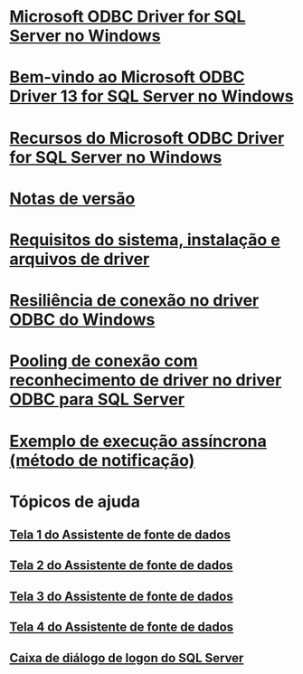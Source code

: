 # [Microsoft ODBC Driver for SQL Server no Windows](microsoft-odbc-driver-for-sql-server-on-windows.md)
# [Bem-vindo ao Microsoft ODBC Driver 13 for SQL Server no Windows](welcome-to-the-microsoft-odbc-driver-13-for-sql-server-on-windows.md)
# [Recursos do Microsoft ODBC Driver for SQL Server no Windows](features-of-the-microsoft-odbc-driver-for-sql-server-on-windows.md)

# [Notas de versão](release-notes.md)
# [Requisitos do sistema, instalação e arquivos de driver](system-requirements-installation-and-driver-files.md)

# [Resiliência de conexão no driver ODBC do Windows](connection-resiliency-in-the-windows-odbc-driver.md)
# [Pooling de conexão com reconhecimento de driver no driver ODBC para SQL Server](driver-aware-connection-pooling-in-the-odbc-driver-for-sql-server.md)

# [Exemplo de execução assíncrona (método de notificação)](asynchronous-execution-notification-method-sample.md)

# Tópicos de ajuda
## [Tela 1 do Assistente de fonte de dados](dsn-wizard-1.md)
## [Tela 2 do Assistente de fonte de dados](dsn-wizard-2.md)
## [Tela 3 do Assistente de fonte de dados](dsn-wizard-3.md)
## [Tela 4 do Assistente de fonte de dados](dsn-wizard-4.md)
## [Caixa de diálogo de logon do SQL Server](sql-server-login-dialog.md)
